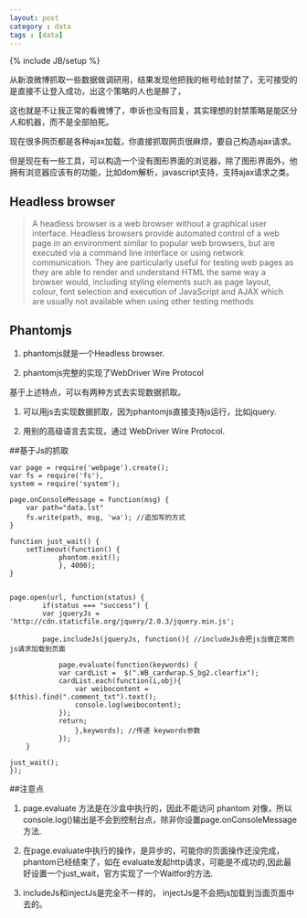 ```yaml
---
layout: post
category : data 
tags : [data]
---
```

{% include JB/setup %}

从新浪微博抓取一些数据做调研用，结果发现他把我的帐号给封禁了，无可接受的是直接不让登入成功，出这个策略的人也是醉了，

这也就是不让我正常的看微博了，申诉也没有回复，其实理想的封禁策略是能区分人和机器，而不是全部拍死。

现在很多网页都是各种ajax加载，你直接抓取网页很麻烦，要自己构造ajax请求。

但是现在有一些工具，可以构造一个没有图形界面的浏览器，除了图形界面外，他拥有浏览器应该有的功能，比如dom解析，javascript支持，支持ajax请求之类。

## Headless browser

>A headless browser is a web browser without a graphical user interface.
>Headless browsers provide automated control of a web page in an environment similar to popular web browsers, 
>but are executed via a command line interface or using network communication. 
>They are particularly useful for testing web pages as they are able to render and understand HTML the same way a browser would, 
>including styling elements such as page layout, colour, font selection and execution of JavaScript and AJAX which are usually not available when using other testing methods


## Phantomjs

1. phantomjs就是一个Headless browser.

2. phantomjs完整的实现了WebDriver Wire Protocol

基于上述特点，可以有两种方式去实现数据抓取。

1. 可以用js去实现数据抓取，因为phantomjs直接支持js运行，比如jquery.

2. 用别的高级语言去实现，通过 WebDriver Wire Protocol.


##基于Js的抓取

	var page = require('webpage').create();
	var fs = require('fs'),
	system = require('system');

	page.onConsoleMessage = function(msg) {
		var path="data.lst"
		fs.write(path, msg, 'wa'); //追加写的方式
	}

	function just_wait() {
		setTimeout(function() {
				phantom.exit();
				}, 4000);
	}


	page.open(url, function(status) {
			if(status === "success") {	
			var jqueryJs = 'http://cdn.staticfile.org/jquery/2.0.3/jquery.min.js'; 

			page.includeJs(jqueryJs, function(){ //includeJs会把js当做正常的js请求加载到页面

				page.evaluate(function(keywords) {
				var cardList =	$(".WB_cardwrap.S_bg2.clearfix");
				cardList.each(function(i,obj){
					var weibocontent = $(this).find(".comment_txt").text();
					console.log(weibocontent);
				});
				return;
					},keywords); //传递 keywords参数
				});
		}

	just_wait();	
	});



##注意点


1. page.evaluate 方法是在沙盒中执行的，因此不能访问 phantom 对像，所以console.log()输出是不会到控制台点，除非你设置page.onConsoleMessage 方法.


2. 在page.evaluate中执行的操作，是异步的，可能你的页面操作还没完成，phantom已经结束了，如在 evaluate发起http请求，可能是不成功的,因此最好设置一个just_wait，官方实现了一个Waitfor的方法.


3. includeJs和injectJs是完全不一样的， injectJs是不会把js加载到当面页面中去的。


